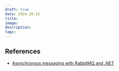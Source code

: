```yaml
---
draft: true
date: 2024-10-16
title: 
image:
description: 
tags: 
---
```


## References

- [Asynchronous messaging with RabbitMQ and .NET](https://www.youtube.com/watch?v=KkmuCRAqEdI)

##
